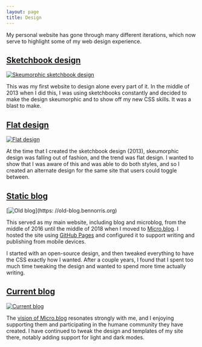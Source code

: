 ```yaml
---
layout: page
title: Design
---
```


My personal website has gone through many different iterations, which now serve to highlight some of my web design experience.


## [Sketchbook design](https://sketchbook.bennorris.org)

[![Skeumorphic sketchbook design](/assets/images/old-sketchbook.jpeg)](https://sketchbook.bennorris.org)

This was my first website to design alone every part of it. In the middle of 2013 when I did this, I was using sketchbooks constantly and decided to make the design skeumorphic and to show off my new CSS skills. It was a blast to make.


## [Flat design](https://sketchbook.bennorris.org?design=flat)

[![Flat design](/assets/images/old-flat.jpeg)](https://sketchbook.bennorris.org?design=flat)

At the time that I created the sketchbook design (2013), skeumorphic design was falling out of fashion, and the trend was flat design. I wanted to show that I was aware of this and was able to do both styles, and so I created an alternate design for the same site that users could toggle between.


## [Static blog](https://old-blog.bennorris.org)

[![Old blog](/assets/images/old-blog.jpeg)](https:  //old-blog.bennorris.org)

This served as my main website, including blog and microblog, from the middle of 2016 until the middle of 2018 when I moved to [Micro.blog](https://micro.blog). I hosted the site using [GitHub Pages](https://pages.github.com/) and configured it to support writing and publishing from mobile devices.

I started with an open-source design, and then tweaked everything to have the CSS exactly how I wanted. After a couple years, I found that I spent too much time tweaking the design and wanted to spend more time actually writing.


## [Current blog](https://bennorris.blog)

[![Current blog](/assets/images/current-blog.jpeg)](https://bennorris.blog)

The [vision of Micro.blog](http://help.micro.blog/2015/why-i-created-this/) resonates strongly with me, and I enjoying supporting them and participating in the humane community they have created. I have continued to tweak the design and templates of my site there, notably adding support for light and dark modes.